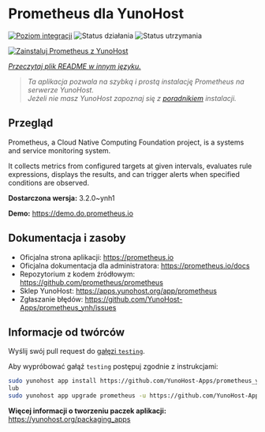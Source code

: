 <!--
To README zostało automatycznie wygenerowane przez <https://github.com/YunoHost/apps/tree/master/tools/readme_generator>
Nie powinno być ono edytowane ręcznie.
-->

# Prometheus dla YunoHost

[![Poziom integracji](https://apps.yunohost.org/badge/integration/prometheus)](https://ci-apps.yunohost.org/ci/apps/prometheus/)
![Status działania](https://apps.yunohost.org/badge/state/prometheus)
![Status utrzymania](https://apps.yunohost.org/badge/maintained/prometheus)

[![Zainstaluj Prometheus z YunoHost](https://install-app.yunohost.org/install-with-yunohost.svg)](https://install-app.yunohost.org/?app=prometheus)

*[Przeczytaj plik README w innym języku.](./ALL_README.md)*

> *Ta aplikacja pozwala na szybką i prostą instalację Prometheus na serwerze YunoHost.*  
> *Jeżeli nie masz YunoHost zapoznaj się z [poradnikiem](https://yunohost.org/install) instalacji.*

## Przegląd

Prometheus, a Cloud Native Computing Foundation project, is a systems and service monitoring system.

It collects metrics from configured targets at given intervals, evaluates rule expressions, displays the results, and can trigger alerts when specified conditions are observed.


**Dostarczona wersja:** 3.2.0~ynh1

**Demo:** <https://demo.do.prometheus.io>
## Dokumentacja i zasoby

- Oficjalna strona aplikacji: <https://prometheus.io>
- Oficjalna dokumentacja dla administratora: <https://prometheus.io/docs>
- Repozytorium z kodem źródłowym: <https://github.com/prometheus/prometheus>
- Sklep YunoHost: <https://apps.yunohost.org/app/prometheus>
- Zgłaszanie błędów: <https://github.com/YunoHost-Apps/prometheus_ynh/issues>

## Informacje od twórców

Wyślij swój pull request do [gałęzi `testing`](https://github.com/YunoHost-Apps/prometheus_ynh/tree/testing).

Aby wypróbować gałąź `testing` postępuj zgodnie z instrukcjami:

```bash
sudo yunohost app install https://github.com/YunoHost-Apps/prometheus_ynh/tree/testing --debug
lub
sudo yunohost app upgrade prometheus -u https://github.com/YunoHost-Apps/prometheus_ynh/tree/testing --debug
```

**Więcej informacji o tworzeniu paczek aplikacji:** <https://yunohost.org/packaging_apps>
